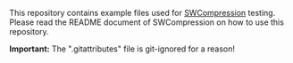 This repository contains example files used for [SWCompression](https://github.com/tsolomko/SWCompression) testing.
Please read the README document of SWCompression on how to use this repository.

__Important:__ The ".gitattributes" file is git-ignored for a reason!
